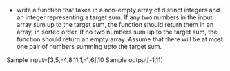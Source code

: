- write a function that takes in a non-empty array of distinct integers and an integer representing a target sum. If any two numbers in the input array sum up to the target sum, the function should return them in an array, in sorted order. If no two numbers sum up to the target sum, the function should return an empty array. Assume that there will be at most one pair of numbers summing upto the target sum.

Sample input=[3,5,-4,8,11,1,-1,6],10
Sample output[-1,11]